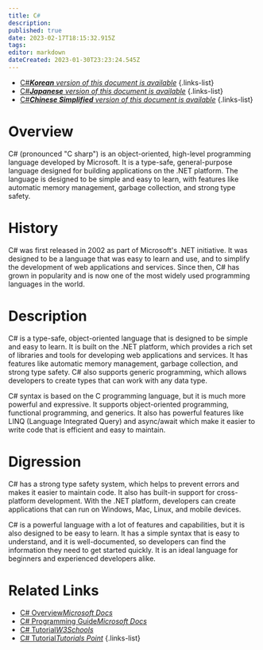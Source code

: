 ```yaml
---
title: C#
description: 
published: true
date: 2023-02-17T18:15:32.915Z
tags: 
editor: markdown
dateCreated: 2023-01-30T23:23:24.545Z
---
```


- [C#***Korean** version of this document is available*](/ko/Knowledge-base/Dictionary/c)
{.links-list}
- [C#***Japanese** version of this document is available*](/ja/Knowledge-base/Dictionary/c)
{.links-list}
- [C#***Chinese Simplified** version of this document is available*](/zh/Knowledge-base/Dictionary/c)
{.links-list}


# Overview 

C\# (pronounced "C sharp") is an object-oriented, high-level programming language developed by Microsoft. It is a type-safe, general-purpose language designed for building applications on the .NET platform. The language is designed to be simple and easy to learn, with features like automatic memory management, garbage collection, and strong type safety.

# History 

C\# was first released in 2002 as part of Microsoft's .NET initiative. It was designed to be a language that was easy to learn and use, and to simplify the development of web applications and services. Since then, C\# has grown in popularity and is now one of the most widely used programming languages in the world. 

# Description

C\# is a type-safe, object-oriented language that is designed to be simple and easy to learn. It is built on the .NET platform, which provides a rich set of libraries and tools for developing web applications and services. It has features like automatic memory management, garbage collection, and strong type safety. C\# also supports generic programming, which allows developers to create types that can work with any data type.

C\# syntax is based on the C programming language, but it is much more powerful and expressive. It supports object-oriented programming, functional programming, and generics. It also has powerful features like LINQ (Language Integrated Query) and async/await which make it easier to write code that is efficient and easy to maintain. 

# Digression

C\# has a strong type safety system, which helps to prevent errors and makes it easier to maintain code. It also has built-in support for cross-platform development. With the .NET platform, developers can create applications that can run on Windows, Mac, Linux, and mobile devices.

C\# is a powerful language with a lot of features and capabilities, but it is also designed to be easy to learn. It has a simple syntax that is easy to understand, and it is well-documented, so developers can find the information they need to get started quickly. It is an ideal language for beginners and experienced developers alike.

# Related Links 

- [C# Overview*Microsoft Docs*](https://docs.microsoft.com/en-us/dotnet/csharp/)
- [C# Programming Guide*Microsoft Docs*](https://docs.microsoft.com/en-us/dotnet/csharp/programming-guide/)
- [C# Tutorial*W3Schools*](https://www.w3schools.com/cs/default.asp)
- [C# Tutorial*Tutorials Point*](https://www.tutorialspoint.com/csharp/)
{.links-list}